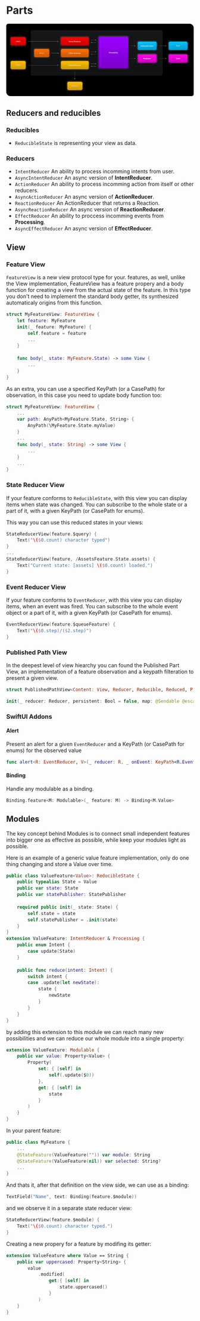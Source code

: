 # Parts

![Schema about current architecture](./Resources/processing_feature_schema@2x.png)

## Reducers and reducibles
### Reducibles
- ``ReducibleState`` is representing your view as data. 

### Reducers
- ``IntentReducer`` An ability to process incomming intents from user.
- ``AsyncIntentReducer`` An async version of **IntentReducer**.
- ``ActionReducer`` An ability to process incomming action from itself or other reducers.
- ``AsyncActionReducer`` An async version of **ActionReducer**.
- ``ReactionReducer`` An ActionReducer that returns a Reaction.
- ``AsyncReactionReducer`` An async version of **ReactionReducer**.
- ``EffectReducer`` An ability to proccess incomming events from **Processing**.
- ``AsyncEffectReducer`` An async version of **EffectReducer**.

## View

### Feature View
``FeatureView`` is a new view protocol type for your. features, as well, unlike the View implementation, FeatureView has a feature propery and a body function for creating a view from the actual state of the feature. In this type you don't need to implement the standard body getter, its synthesized automaticaly origins from this function. 

```swift
struct MyFeatureView: FeatureView {
    let feature: MyFeature
    init(_ feature: MyFeature) {
        self.feature = feature
        ...
    }
    
    func body(_ state: MyFeature.State) -> some View {
        ...
    }
}
```

As an extra, you can use a specified KeyPath (or a CasePath) for observation, in this case you need to update body function too:

```swift
struct MyFeatureView: FeatureView {
    ...
    var path: AnyPath<MyFeature.State, String> {
        AnyPath(\MyFeature.State.myValue)
    }
    ...
    func body(_ state: String) -> some View {
        ...
    }
    ...
}
```

### State Reducer View
If your feature conforms to ``ReducibleState``, with this view you can display items when state was changed. You can subscribe to the whole state or a part of it, with a given KeyPath (or CasePath for enums).

This way you can use this reduced states in your views:

```swift
StateReducerView(feature.$query) {
    Text("\($0.count) character typed")
}
...
StateReducerView(feature, /AssetsFeature.State.assets) {
    Text("Current state: [assets] \($0.count) loaded.")
}
```

### Event Reducer View
If your feature conforms to ``EventReducer``, with this view you can display items, when an event was fired. You can subscribe to the whole event object or a part of it, with a given KeyPath (or CasePath for enums).

```swift
EventReducerView(feature.$queueFeature) {
    Text("\($0.step)/($2.step)")
}
```

### Published Path View
In the deepest level of view hiearchy you can found the Published Part View, an implementation of a feature observation and a keypath filteration to present a given view.

```swift 
struct PublishedPathView<Content: View, Reducer, Reducible, Reduced, P: Publisher, Value>: View where P.Failure == Never, P.Output == Reducible 
```

```swift 
init(_ reducer: Reducer, persistent: Bool = false, map: @Sendable @escaping (Reducible) -> Reduced, publisher: P, path: AnyPath<Reduced, Value>, @ViewBuilder content: @escaping (Value) -> Content)
```

### SwiftUI Addons

#### Alert
Present an alert for a given ``EventReducer`` and a KeyPath (or CasePath for enums) for the observed value

```swift
func alert<R: EventReducer, V>(_ reducer: R, _ onEvent: KeyPath<R.Event, V>, persistent: Bool = false, map: @escaping (V) -> Alert) -> some View
```

#### Binding
Handle any modulable as a binding.

```swift
Binding.feature<M: Modulable>(_ feature: M) -> Binding<M.Value>
```


## Modules
The key concept behind Modules is to connect small independent features into bigger one as effective as possible, while keep your modules light as possible. 

Here is an example of a generic value feature implementation, only do one thing changing and store a Value over time.

```swift
public class ValueFeature<Value>: ReducibleState {
    public typealias State = Value
    public var state: State
    public var statePublisher: StatePublisher

    required public init(_ state: State) {
        self.state = state
        self.statePublisher = .init(state)
    }
}
extension ValueFeature: IntentReducer & Processing {
    public enum Intent {
        case update(State)
    }
    
    public func reduce(intent: Intent) {
        switch intent {
        case .update(let newState):
            state {
                newState
            }
        }
    }
}
```

by adding this extension to this module we can reach many new possibilities and we can reduce our whole module into a single property:

```swift
extension ValueFeature: Modulable {
    public var value: Property<Value> {
        Property(
            set: { [self] in
                self(.update($0))
            },
            get: { [self] in
                state
            }
        )
    }
}
```

In your parent feature:

```swift
public class MyFeature {
	...
	@StateFeature(ValueFeature("")) var module: String
	@StateFeature(ValueFeature(nil)) var selected: String?
	...
}
```

And thats it, after that definition on the view side, we can use as a binding:

```swift
TextField("Name", text: Binding(feature.$module))
```

and we observe it in a separate state reducer view:

```swift
StateReducerView(feature.$module) { 
    Text("\($0.count) character typed.")
}
```

Creating a new propery for a feature by modifing its getter:

```swift
extension ValueFeature where Value == String {
    public var uppercased: Property<String> {
        value
            .modified(
                get:{ [self] in
                    state.uppercased()
                }
            )
    }
}
```
